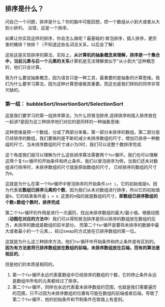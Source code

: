 ## 排序是什么？

问自己一个问题，排序是什么？你的脑中可能回想，把一个数组从小到大或者从大到小排列。 没错，这是一个排序。

如果让你实现这样的排序，你会怎么做呢？最基础的:冒泡排序，插入排序，更厉害的桶排？快排？（不知道这些名词没关系，以后会了解）

这些这是实现排序的算法，实际上，**从计算机的抽象概念来理解，排序是一个集合中，当前元素与后一个元素的关系**计算机是无法理解类似于“从小到大”这种概念的，他们只会计算。

我为什么要说抽象概念，因为语言只是一种工具，最重要的是抽象的计算思维。我们为什么要学习算法，因为这种计算思维极其重要。而这也是我们转码的同学非常欠缺的。

### 第一组： bubbleSort/InsertionSort/SelectionSort

这是我们要学习的第一组排序算法，为什么将冒泡排序,选择排序和插入排序放在一起讲?是因为这三种排序他们对应的是同样的一种抽象思维:

这种思维是把一个数组，分成了两部分来看，第一部分未排序的数组。第二部分是已经排序的数组，我们要做的是不断的减少未排序数组的尺寸，增加已排序一种数组的尺寸。当未排序数组的尺寸减小为0时，我们可以说整个数排序完成.

这个角度我们就可以理解为什么这些排序算法需要两个```for```循环。我们也可以理解这两个复```for```循环的开始条件和终止条件。我们以冒泡排序为例，当我们还未对数组进行排序时，未排序数组的尺寸就是原始数组的尺寸，
已经排序的数组的尺寸为```0```。

这就是为什么在第一个for循环中冒泡排序的开始条件```int i```，它的初始值是```0```，因为代表着**数组已排序元素的个数**，因为我们从未对数组进行排序，所以它的初始值是```0```，它的结束条件是 ```i > n```. 这里的n指的就是数组的尺寸，**即数组已排序数组的个数=数组个数时，排序完成**

第二个```for```循环的作用是进行一次遍历，找出未排序数组的最大/最小值。根据动图（**动图在对应的方法中**）我们可以得知冒泡排序是将以排序的数组放在数组的后方，未排序的数组是数组的前半部分。
而第二个```for```循环是要将未排序的数据中最大或者最小的一个元素，，经过swap的方式放在已排序数组的第一位。

这就是为什么这三种排序方法。他们```for```循环中开始条件和终止条件是有区别的。**因为有方法是将已排序数组放在数组的前端，未排序数组放在后端，而有的算法是相反的**。:

但是他们的本质是相同的。
1. 第一个```for```循环永远代表着数组中已经排序的数组的个数，它的停止条件永远是数组中所有的元素都经过了排序。
2. 第二个```for```循环，同样也永远代表着未排序数组的范围，也就是我们需要遍历的范围，只不过因为未排序数组的位置有可能在数组的前端或者后端，导致了第二个```for```循环，他的初始条件和节制条件在取值上有差别。
